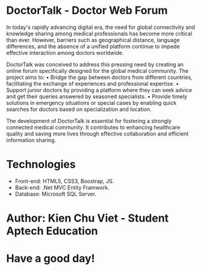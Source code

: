 # DoctorTalk - Doctor Web Forum
In today's rapidly advancing digital era, the need for global connectivity and knowledge sharing among medical professionals has become more critical than ever. However, barriers such as geographical distance, language differences, and the absence of a unified platform continue to impede effective interaction among doctors worldwide.

DoctorTalk was conceived to address this pressing need by creating an online forum specifically designed for the global medical community. The project aims to:
•	Bridge the gap between doctors from different countries, facilitating the exchange of experiences and professional expertise.
•	Support junior doctors by providing a platform where they can seek advice and get their queries answered by seasoned specialists.
•	Provide timely solutions in emergency situations or special cases by enabling quick searches for doctors based on specialization and location.

The development of DoctorTalk is essential for fostering a strongly connected medical community. It contributes to enhancing healthcare quality and saving more lives through effective collaboration and efficient information sharing.

# Technologies
- Front-end: HTML5, CSS3, Boostrap, JS.
- Back-end: .Net MVC Entity Framwork.
- Database: Microsoft SQL Server.

# Author: Kien Chu Viet - Student Aptech Education
# Have a good day!
